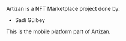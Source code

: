 Artizan is a NFT Marketplace project done by:
- Sadi Gülbey

This is the mobile platform part of Artizan.
